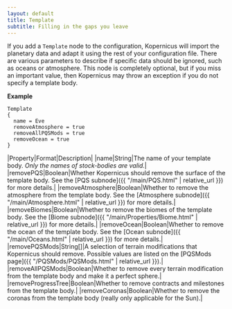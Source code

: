 ```yaml
---
layout: default
title: Template
subtitle: Filling in the gaps you leave
---
```


If you add a  `Template` node to the configuration, Kopernicus will import the planetary data and adapt it using the rest of your configuration file. There are various parameters to describe if specific data should be ignored, such as oceans or atmosphere. This node is completely optional, but if you miss an important value, then Kopernicus may throw an exception if you do not specify a template body.

**Example**
```
Template
{
  name = Eve
  removeAtmosphere = true
  removeAllPQSMods = true
  removeOcean = true
}
```

|Property|Format|Description|
|name|String|The name of your template body. *Only the names of stock-bodies are valid.*|
|removePQS|Boolean|Whether Kopernicus should remove the surface of the template body. See the [PQS subnode]({{ "/main/PQS.html" | relative_url }}) for more details.|
|removeAtmosphere|Boolean|Whether to remove the atmosphere from the template body. See the [Atmosphere subnode]({{ "/main/Atmosphere.html" | relative_url }}) for more details.|
|removeBiomes|Boolean|Whether to remove the biomes of the template body. See the [Biome subnode]({{ "/main/Properties/Biome.html" | relative_url }}) for more details.|
|removeOcean|Boolean|Whether to remove the ocean of the template body. See the [Ocean subnode]({{ "/main/Oceans.html" | relative_url }}) for more details.|
|removePQSMods|String[]|A selection of terrain modifications that Kopernicus should remove. Possible values are listed on the [PQSMods page]({{ "/PQSMods/PQSMods.html" | relative_url }}).|
|removeAllPQSMods|Boolean|Whether to remove every terrain modification from the template body and make it a perfect sphere.|
|removeProgressTree|Boolean|Whether to remove contracts and milestones from the template body.|
|removeCoronas|Boolean|Whether to remove the coronas from the template body (really only applicable for the Sun).|
